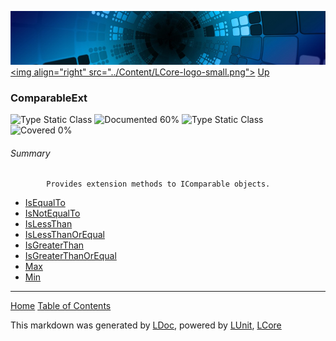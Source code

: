 ![](../Content/LCore-banner-small.png "")
[&lt;img align=&quot;right&quot; src=&quot;../Content/LCore-logo-small.png&quot;&gt;](../../README.md)
[Up](../L.md)

### ComparableExt
![Type Static Class](http://b.repl.ca/v1/Type-Static%20Class-lightgrey.png "") ![Documented 60%](http://b.repl.ca/v1/Documented-60%25-yellowgreen.png "")
![Type Static Class](http://b.repl.ca/v1/Type-Static%20Class-lightgrey.png "") ![Covered 0%](http://b.repl.ca/v1/Covered-0%25-red.png "")

###### Summary

            Provides extension methods to IComparable objects.
            
 - [IsEqualTo](ComparableExt_IsEqualTo.md)
 - [IsNotEqualTo](ComparableExt_IsNotEqualTo.md)
 - [IsLessThan](ComparableExt_IsLessThan.md)
 - [IsLessThanOrEqual](ComparableExt_IsLessThanOrEqual.md)
 - [IsGreaterThan](ComparableExt_IsGreaterThan.md)
 - [IsGreaterThanOrEqual](ComparableExt_IsGreaterThanOrEqual.md)
 - [Max](ComparableExt_Max.md)
 - [Min](ComparableExt_Min.md)



---

[Home](../../README.md) [Table of Contents](../../TableOfContents.md)

This markdown was generated by [LDoc](https://github.com/CodeSingularity/LDoc), powered by [LUnit](https://github.com/CodeSingularity/LUnit), [LCore](https://github.com/CodeSingularity/LCore)
